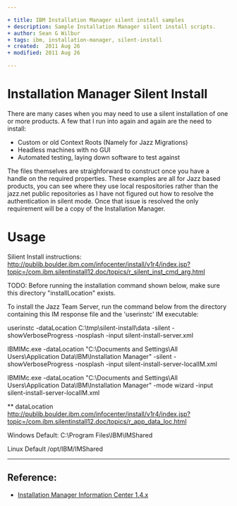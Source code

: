 ```yaml
---

+ title: IBM Installation Manager silent install samples
+ description: Sample Installation Manager silent install scripts.
+ author: Sean G Wilbur
+ tags: ibm, installation-manager, silent-install
+ created:  2011 Aug 26
+ modified: 2011 Aug 26

---
```


Installation Manager Silent Install
=========

 There are many cases when you may need to use a silent installation of one or more products. A few that I run into again and again are the need to install:

 *   Custom or old Context Roots (Namely for Jazz Migrations)
 *   Headless machines with no GUI
 *   Automated testing, laying down software to test against 

 The files themselves are straighforward to construct once you have a handle on the required properties. These examples are all for Jazz based products, 
 you can see where they use local respositories rather than the jazz.net public repositories as I have not figured out how to resolve the authentication
 in silent mode. Once that issue is resolved the only requirement will be a copy of the Installation Manager.


Usage
====

 Silient Install instructions:
   http://publib.boulder.ibm.com/infocenter/install/v1r4/index.jsp?topic=/com.ibm.silentinstall12.doc/topics/r_silent_inst_cmd_arg.html

TODO: Before running the installation command shown below, make sure this directory "installLocation" exists.

To install the Jazz Team Server, run the command below from the directory containing this IM response file and the 'userinstc' IM executable:

userinstc -dataLocation C:\tmp\silent-install\data -silent -showVerboseProgress -nosplash -input silent-install-server.xml

IBMIMc.exe -dataLocation "C:\Documents and Settings\All Users\Application Data\IBM\Installation Manager" -silent -showVerboseProgress -nosplash -input silent-install-server-localIM.xml

IBMIMc.exe -dataLocation "C:\Documents and Settings\All Users\Application Data\IBM\Installation Manager" -mode wizard -input silent-install-server-localIM.xml


 ** dataLocation
		http://publib.boulder.ibm.com/infocenter/install/v1r4/index.jsp?topic=/com.ibm.silentinstall12.doc/topics/r_app_data_loc.html

Windows Default:
C:\Program Files\IBM\IMShared

Linux Default
/opt/IBM/IMShared


---

Reference:
----------
 * [Installation Manager Information Center 1.4.x](http://publib.boulder.ibm.com/infocenter/install/v1r4/index.jsp)
